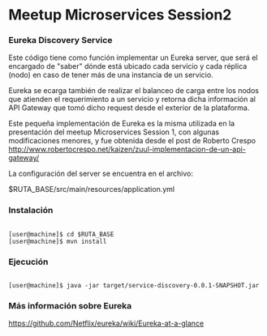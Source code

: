 # Meetup Microservices Session2
### Eureka Discovery Service

Este código tiene como función implementar un Eureka server, que será el encargado de "saber" dónde está ubicado cada servicio y cada réplica (nodo) en caso de tener más de una instancia de un servicio.

Eureka se ecarga también de realizar el balanceo de carga entre los nodos que atienden el requerimiento a un servicio y retorna dicha información al API Gateway que tomó dicho request desde el exterior de la plataforma.

Este pequeña implementación de Eureka es la misma utilizada en la presentación del meetup Microservices Session 1, con algunas modificaciones menores, y fue obtenida desde el post de Roberto Crespo http://www.robertocrespo.net/kaizen/zuul-implementacion-de-un-api-gateway/ 

La configuración del server se encuentra en el archivo:

$RUTA_BASE/src/main/resources/application.yml

### Instalación ###
```console

[user@machine]$ cd $RUTA_BASE
[user@machine]$ mvn install

```

### Ejecución ###
```console

[user@machine]$ java -jar target/service-discovery-0.0.1-SNAPSHOT.jar

```

### Más información sobre Eureka ###
https://github.com/Netflix/eureka/wiki/Eureka-at-a-glance



